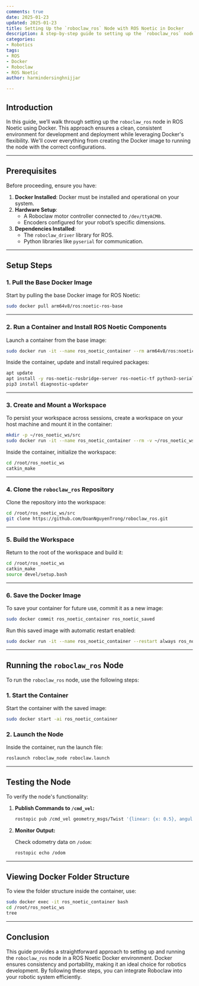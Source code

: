 ```yaml
---
comments: true  
date: 2025-01-23  
updated: 2025-01-23  
title: Setting Up the `roboclaw_ros` Node with ROS Noetic in Docker  
description: A step-by-step guide to setting up the `roboclaw_ros` node in ROS Noetic using Docker, ensuring smooth integration and operation for robotic systems.  
categories: 
- Robotics
tags:
- ROS
- Docker
- Roboclaw
- ROS Noetic  
author: harmindersinghnijjar  

---
```


## Introduction

In this guide, we’ll walk through setting up the `roboclaw_ros` node in ROS Noetic using Docker. This approach ensures a clean, consistent environment for development and deployment while leveraging Docker's flexibility. We'll cover everything from creating the Docker image to running the node with the correct configurations.

---

## Prerequisites

Before proceeding, ensure you have:

1. **Docker Installed**: Docker must be installed and operational on your system.  
2. **Hardware Setup**:
   - A Roboclaw motor controller connected to `/dev/ttyACM0`.  
   - Encoders configured for your robot’s specific dimensions.  
3. **Dependencies Installed**:
   - The `roboclaw_driver` library for ROS.  
   - Python libraries like `pyserial` for communication.  

---

## Setup Steps

### 1. Pull the Base Docker Image

Start by pulling the base Docker image for ROS Noetic:

```bash
sudo docker pull arm64v8/ros:noetic-ros-base
```

---

### 2. Run a Container and Install ROS Noetic Components

Launch a container from the base image:

```bash
sudo docker run -it --name ros_noetic_container --rm arm64v8/ros:noetic-ros-base
```

Inside the container, update and install required packages:

```bash
apt update
apt install -y ros-noetic-rosbridge-server ros-noetic-tf python3-serial python3-pip
pip3 install diagnostic-updater
```

---

### 3. Create and Mount a Workspace

To persist your workspace across sessions, create a workspace on your host machine and mount it in the container:

```bash
mkdir -p ~/ros_noetic_ws/src
sudo docker run -it --name ros_noetic_container --rm -v ~/ros_noetic_ws:/root/ros_noetic_ws arm64v8/ros:noetic-ros-base
```

Inside the container, initialize the workspace:

```bash
cd /root/ros_noetic_ws
catkin_make
```

---

### 4. Clone the `roboclaw_ros` Repository

Clone the repository into the workspace:

```bash
cd /root/ros_noetic_ws/src
git clone https://github.com/DoanNguyenTrong/roboclaw_ros.git
```

---

### 5. Build the Workspace

Return to the root of the workspace and build it:

```bash
cd /root/ros_noetic_ws
catkin_make
source devel/setup.bash
```

---

### 6. Save the Docker Image

To save your container for future use, commit it as a new image:

```bash
sudo docker commit ros_noetic_container ros_noetic_saved
```

Run this saved image with automatic restart enabled:

```bash
sudo docker run -it --name ros_noetic_container --restart always ros_noetic_saved
```

---

## Running the `roboclaw_ros` Node

To run the `roboclaw_ros` node, use the following steps:

### 1. Start the Container

Start the container with the saved image:

```bash
sudo docker start -ai ros_noetic_container
```

### 2. Launch the Node

Inside the container, run the launch file:

```bash
roslaunch roboclaw_node roboclaw.launch
```

---

## Testing the Node

To verify the node's functionality:

1. **Publish Commands to `/cmd_vel`:**

   ```bash
   rostopic pub /cmd_vel geometry_msgs/Twist '{linear: {x: 0.5}, angular: {z: 0.1}}'
   ```

2. **Monitor Output:**

   Check odometry data on `/odom`:

   ```bash
   rostopic echo /odom
   ```

---

## Viewing Docker Folder Structure

To view the folder structure inside the container, use:

```bash
sudo docker exec -it ros_noetic_container bash
cd /root/ros_noetic_ws
tree
```

---

## Conclusion

This guide provides a straightforward approach to setting up and running the `roboclaw_ros` node in a ROS Noetic Docker environment. Docker ensures consistency and portability, making it an ideal choice for robotics development. By following these steps, you can integrate Roboclaw into your robotic system efficiently.